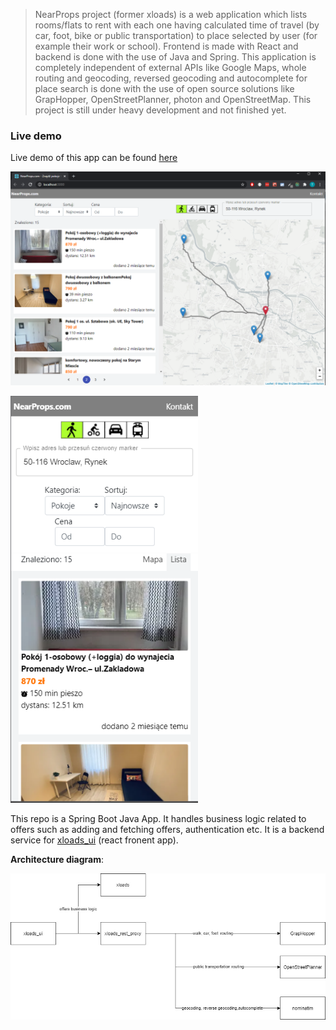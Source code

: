 >NearProps project (former xloads) is a web application which lists rooms/flats to rent with each one having calculated time of travel (by car, foot, bike or public transportation) to place selected by user (for example their work or school). Frontend is made with React and backend is done with the use of Java and Spring. This application is completely independent of external APIs like Google Maps, whole routing and geocoding, reversed geocoding and autocomplete for place search is done with the use of open source solutions like GrapHopper, OpenStreetPlanner, photon and OpenStreetMap. This project is still under heavy development and not finished yet.


### Live demo
Live demo of this app can be found [here](https://nearprops.netlify.app/)

<a href="https://github.com/slabiak/slabiak.github.io/blob/master/images/web.png?raw=true"><img src="https://github.com/slabiak/slabiak.github.io/blob/master/images/web.png?raw=true" width="600"></a>

<a href="https://github.com/slabiak/slabiak.github.io/blob/master/images/mobile.png?raw=true"><img src="https://github.com/slabiak/slabiak.github.io/blob/master/images/mobile.png?raw=true" width="300"></a>

This repo is a Spring Boot Java App. It handles business logic related to offers such as adding and fetching offers, authentication etc. It is a backend service for  [xloads_ui](https://github.com/slabiak/xloads_ui) (react fronent app).


**Architecture diagram**:

<a href="https://github.com/slabiak/slabiak.github.io/blob/master/images/xloads_arhcitecture.jpg?raw=true"><img src="https://github.com/slabiak/slabiak.github.io/blob/master/images/xloads_arhcitecture.jpg?raw=true"></a>
